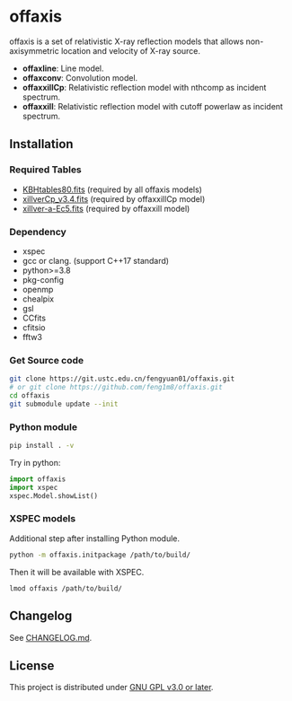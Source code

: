 # offaxis
offaxis is a set of relativistic X-ray reflection models that allows non-axisymmetric location and velocity of X-ray source. 

- **offaxline**: Line model.
- **offaxconv**: Convolution model.
- **offaxxillCp**: Relativistic reflection model with nthcomp as incident spectrum.
- **offaxxill**: Relativistic reflection model with cutoff powerlaw as incident spectrum.

## Installation
### Required Tables
- [KBHtables80.fits](https://rec.ustc.edu.cn/share/04f322b0-0ba2-11ef-aa68-4d9b644bf13f) (required by all offaxis models)
- [xillverCp_v3.4.fits](https://rec.ustc.edu.cn/share/d2478d90-0ba2-11ef-a96a-4512f4bd416a) (required by offaxxillCp model)
- [xillver-a-Ec5.fits](https://rec.ustc.edu.cn/share/c8a256e0-0ba1-11ef-8f54-879240708725) (required by offaxxill model)

### Dependency
- xspec
- gcc or clang. (support C++17 standard)
- python>=3.8
- pkg-config
- openmp
- chealpix
- gsl
- CCfits
- cfitsio
- fftw3

### Get Source code
``` bash
git clone https://git.ustc.edu.cn/fengyuan01/offaxis.git
# or git clone https://github.com/feng1m8/offaxis.git
cd offaxis
git submodule update --init
```

### Python module
``` bash
pip install . -v
```

Try in python:
``` python
import offaxis
import xspec
xspec.Model.showList()
```

### XSPEC models
Additional step after installing Python module.
``` bash
python -m offaxis.initpackage /path/to/build/
```

Then it will be available with XSPEC.

```
lmod offaxis /path/to/build/
```

## Changelog
See [CHANGELOG.md](CHANGELOG.md).

## License
This project is distributed under [GNU GPL v3.0 or later](LICENSE).
